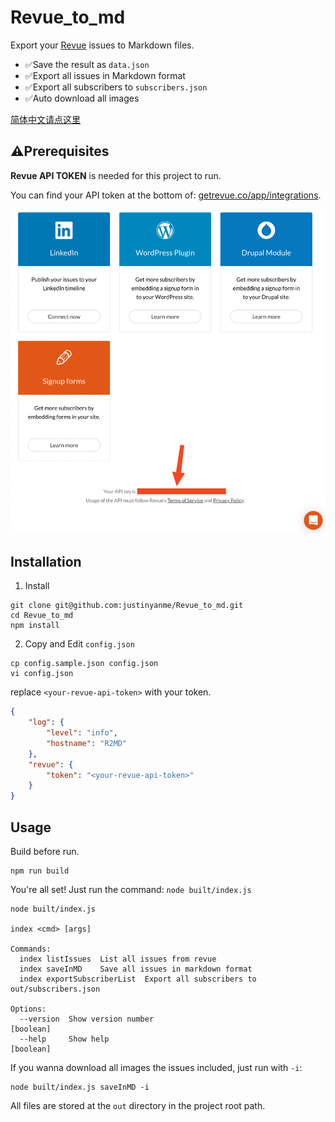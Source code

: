 # Revue_to_md
Export your [Revue](https://www.getrevue.co/) issues to Markdown files.

- ✅Save the result as `data.json`
- ✅Export all issues in Markdown format
- ✅Export all subscribers to `subscribers.json`
- ✅Auto download all images

[简体中文请点这里](README_cn.md)

## ⚠️Prerequisites

**Revue API TOKEN** is needed for this project to run.

You can find your API token at the bottom of: [getrevue.co/app/integrations](https://www.getrevue.co/app/integrations). 

![](revue_token.png)

## Installation

1. Install 

```
git clone git@github.com:justinyanme/Revue_to_md.git
cd Revue_to_md
npm install
```

2. Copy and Edit `config.json`

```
cp config.sample.json config.json
vi config.json
```

replace `<your-revue-api-token>` with your token.

```json
{
    "log": {
        "level": "info",
        "hostname": "R2MD"
    },
    "revue": {
        "token": "<your-revue-api-token>"
    }
}
```

## Usage

Build before run.

```
npm run build
```

You're all set! Just run the command: `node built/index.js`

```
node built/index.js

index <cmd> [args]

Commands:
  index listIssues  List all issues from revue
  index saveInMD    Save all issues in markdown format
  index exportSubscriberList  Export all subscribers to out/subscribers.json

Options:
  --version  Show version number                                       [boolean]
  --help     Show help                                                 [boolean]
```

If you wanna download all images the issues included, just run with `-i`:

```
node built/index.js saveInMD -i
```

All files are stored at the `out` directory in the project root path.